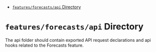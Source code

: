 <!-- START doctoc generated TOC please keep comment here to allow auto update -->
<!-- DON'T EDIT THIS SECTION, INSTEAD RE-RUN doctoc TO UPDATE -->

- [`features/forecasts/api` Directory](#featuresforecastsapi-directory)

<!-- END doctoc generated TOC please keep comment here to allow auto update -->

# `features/forecasts/api` Directory

The api folder should contain exported API request declarations and api hooks related to the Forecasts feature.
